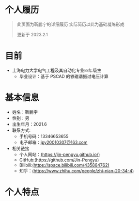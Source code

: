 # 个人履历

> 此页面为靳鹏宇的详细履历 实际简历以此为基础凝练形成
>
> 更新于 2023.2.1

# 目前

- 上海电力大学电气工程及其自动化专业四年级生
    - 毕业设计：基于 PSCAD 的铁磁谐振过电压计算

# 基本信息

- 姓名：靳鹏宇
- 性别：男
- 出生年月：2021.6
- 联系方式:
    - 手机号码：13346653655
    - 电子邮箱：jpy20010307@163.com
- 相关链接
    - 个人网站：[(https://jin-pengyu.github.io/)](https://jin-pengyu.github.io/)
    - GitHub:[(https://github.com/Jin-Pengyu)](https://github.com/Jin-Pengyu)
    - Bilibili:[(https://space.bilibili.com/435864762)](https://space.bilibili.com/435864762)
    - 知乎：[(https://www.zhihu.com/people/zhi-nian-20-34-4)](https://www.zhihu.com/people/zhi-nian-20-34-4)

# 个人特点
